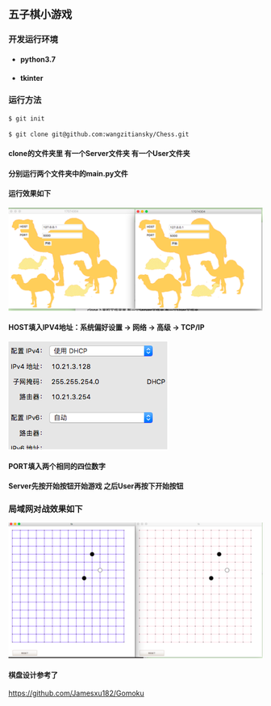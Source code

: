 ## 五子棋小游戏

### 开发运行环境

+ #### python3.7

+ #### tkinter

### 运行方法

```bash
$ git init
```

```bash
$ git clone git@github.com:wangzitiansky/Chess.git
```

#### clone的文件夹里 有一个Server文件夹 有一个User文件夹

#### 分别运行两个文件夹中的main.py文件

#### 运行效果如下

![2](image/2.png)

#### HOST填入IPV4地址：系统偏好设置 -> 网络 -> 高级 -> TCP/IP

![3](image/3.png)

#### PORT填入两个相同的四位数字

#### Server先按开始按钮开始游戏 之后User再按下开始按钮

### 局域网对战效果如下

![](image/1.png)

#### 棋盘设计参考了

https://github.com/Jamesxu182/Gomoku

